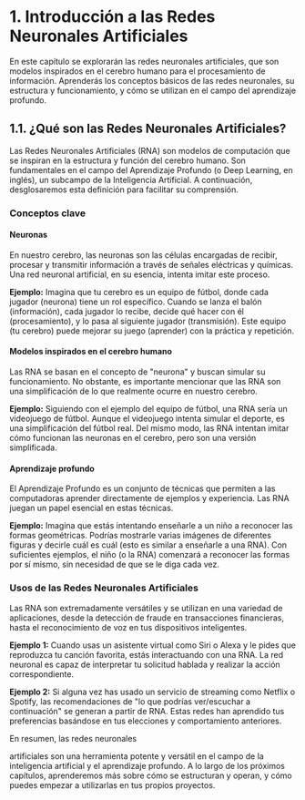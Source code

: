 # 1. Introducción a las Redes Neuronales Artificiales

En este capítulo se explorarán las redes neuronales artificiales, que son modelos inspirados en el cerebro humano para el procesamiento de información. Aprenderás los conceptos básicos de las redes neuronales, su estructura y funcionamiento, y cómo se utilizan en el campo del aprendizaje profundo.

## 1.1. ¿Qué son las Redes Neuronales Artificiales?

Las Redes Neuronales Artificiales (RNA) son modelos de computación que se inspiran en la estructura y función del cerebro humano. Son fundamentales en el campo del Aprendizaje Profundo (o Deep Learning, en inglés), un subcampo de la Inteligencia Artificial. A continuación, desglosaremos esta definición para facilitar su comprensión.

### Conceptos clave

#### Neuronas
En nuestro cerebro, las neuronas son las células encargadas de recibir, procesar y transmitir información a través de señales eléctricas y químicas. Una red neuronal artificial, en su esencia, intenta imitar este proceso.

**Ejemplo:** Imagina que tu cerebro es un equipo de fútbol, donde cada jugador (neurona) tiene un rol específico. Cuando se lanza el balón (información), cada jugador lo recibe, decide qué hacer con él (procesamiento), y lo pasa al siguiente jugador (transmisión). Este equipo (tu cerebro) puede mejorar su juego (aprender) con la práctica y repetición.

#### Modelos inspirados en el cerebro humano
Las RNA se basan en el concepto de "neurona" y buscan simular su funcionamiento. No obstante, es importante mencionar que las RNA son una simplificación de lo que realmente ocurre en nuestro cerebro.

**Ejemplo:** Siguiendo con el ejemplo del equipo de fútbol, una RNA sería un videojuego de fútbol. Aunque el videojuego intenta simular el deporte, es una simplificación del fútbol real. Del mismo modo, las RNA intentan imitar cómo funcionan las neuronas en el cerebro, pero son una versión simplificada.

#### Aprendizaje profundo
El Aprendizaje Profundo es un conjunto de técnicas que permiten a las computadoras aprender directamente de ejemplos y experiencia. Las RNA juegan un papel esencial en estas técnicas.

**Ejemplo:** Imagina que estás intentando enseñarle a un niño a reconocer las formas geométricas. Podrías mostrarle varias imágenes de diferentes figuras y decirle cuál es cuál (esto es similar a enseñarle a una RNA). Con suficientes ejemplos, el niño (o la RNA) comenzará a reconocer las formas por sí mismo, sin necesidad de que se le diga cada vez.

### Usos de las Redes Neuronales Artificiales
Las RNA son extremadamente versátiles y se utilizan en una variedad de aplicaciones, desde la detección de fraude en transacciones financieras, hasta el reconocimiento de voz en tus dispositivos inteligentes.

**Ejemplo 1:** Cuando usas un asistente virtual como Siri o Alexa y le pides que reproduzca tu canción favorita, estás interactuando con una RNA. La red neuronal es capaz de interpretar tu solicitud hablada y realizar la acción correspondiente.

**Ejemplo 2:** Si alguna vez has usado un servicio de streaming como Netflix o Spotify, las recomendaciones de "lo que podrías ver/escuchar a continuación" se generan a partir de RNA. Estas redes han aprendido tus preferencias basándose en tus elecciones y comportamiento anteriores.

En resumen, las redes neuronales

 artificiales son una herramienta potente y versátil en el campo de la inteligencia artificial y el aprendizaje profundo. A lo largo de los próximos capítulos, aprenderemos más sobre cómo se estructuran y operan, y cómo puedes empezar a utilizarlas en tus propios proyectos.